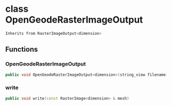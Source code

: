 # class OpenGeodeRasterImageOutput


```cpp
Inherits from RasterImageOutput<dimension>
```



## Functions

### OpenGeodeRasterImageOutput

```cpp
public void OpenGeodeRasterImageOutput<dimension>(string_view filename)
```


### write

```cpp
public void write(const RasterImage<dimension> & mesh)
```




